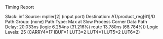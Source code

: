 Timing Report

Slack:                    inf
  Source:                 mplier[2]
                            (input port)
  Destination:            AT/product_reg[61]/D
  Path Group:             (none)
  Path Type:              Max at Slow Process Corner
  Data Path Delay:        20.033ns  (logic 6.254ns (31.216%)  route 13.780ns (68.784%))
  Logic Levels:           25  (CARRY4=17 IBUF=1 LUT3=2 LUT4=1 LUT5=2 LUT6=2)
